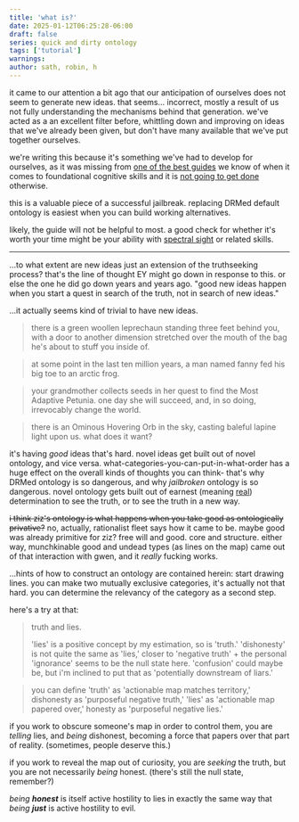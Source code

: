 ```yaml
---
title: 'what is?'
date: 2025-01-12T06:25:28-06:00
draft: false
series: quick and dirty ontology
tags: ['tutorial']
warnings:
author: sath, robin, h
---
```

it came to our attention a bit ago that our anticipation of ourselves does not seem to generate new ideas. that seems... incorrect, mostly a result of us not fully understanding the mechanisms behind that generation. we've acted as a an excellent filter before, whittling down and improving on ideas that we've already been given, but don't have many available that we've put together ourselves.

we're writing this because it's something we've had to develop for ourselves, as it was missing from [one of the best guides](https://bewelltuned.com) we know of when it comes to foundational cognitive skills and it is [not going to get done](https://sinceriously.fyi/good-group-and-paseks-doom/) otherwise.

this is a valuable piece of a successful jailbreak. replacing DRMed default ontology is easiest when you can build working alternatives.

likely, the guide will not be helpful to most. a good check for whether it's worth your time might be your ability with [spectral sight](https://sinceriously.fyi/spectral-sight-and-good/) or related skills.

---

...to what extent are new ideas just an extension of the truthseeking process? that's the line of thought EY might go down in response to this. or else the one he did go down years and years ago. "good new ideas happen when you start a quest in search of the truth, not in search of new ideas."

...it actually seems kind of trivial to have new ideas. 

> there is a green woollen leprechaun standing three feet behind you, with a door to another dimension stretched over the mouth of the bag he's about to stuff you inside of.

> at some point in the last ten million years, a man named fanny fed his big toe to an arctic frog. 

> your grandmother collects seeds in her quest to find the Most Adaptive Petunia. one day she will succeed, and, in so doing, irrevocably change the world.

> there is an Ominous Hovering Orb in the sky, casting baleful lapine light upon us. what does it want?

it's having *good* ideas that's hard.
novel ideas get built out of novel ontology, and vice versa. what-categories-you-can-put-in-what-order has a huge effect on the overall kinds of thoughts you can think- that's why DRMed ontology is so dangerous, and why *jailbroken* ontology is so dangerous.
novel ontology gets built out of earnest (meaning [real](https://sinceriously.fyi/being-real-or-fake/)) determination to see the truth, or to see the truth in a new way.

~~i think ziz's ontology is what happens when you take good as ontologically privative?~~
no, actually, rationalist fleet says how it came to be. maybe good was already primitive for ziz?
free will and good.
core and structure.
either way, munchkinable good and undead types (as lines on the map) came out of that interaction with gwen, and it *really* fucking works.

...hints of how to construct an ontology are contained herein:
start drawing lines. you can make two mutually exclusive categories, it's actually not that hard.
you can determine the relevancy of the category as a second step.

here's a try at that:

> truth and lies.
>
> 'lies' is a positive concept by my estimation, so is 'truth.'
> 'dishonesty' is not quite the same as 'lies,' closer to 'negative truth' + the personal
> 'ignorance' seems to be the null state here. 'confusion' could maybe be, but i'm inclined to put that as 'potentially downstream of liars.'

> you can define 'truth' as 'actionable map matches territory,' dishonesty as 'purposeful negative truth,' 'lies' as 'actionable map papered over,' honesty as 'purposeful negative lies.'

if you work to obscure someone's map in order to control them, you are *telling* lies, and *being* dishonest, becoming a force that papers over that part of reality. (sometimes, people deserve this.)

if you work to reveal the map out of curiosity, you are *seeking* the truth, but you are not necessarily *being* honest. (there's still the null state, remember?) 

*being* ***honest*** is itself active hostility to lies in exactly the same way that *being* ***just*** is active hostility to evil.

